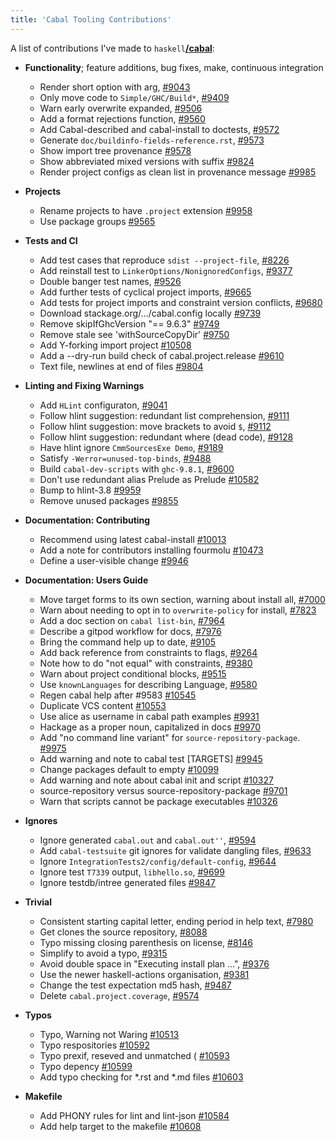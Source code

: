 ```yaml
---
title: 'Cabal Tooling Contributions'
---
```

A list of contributions I've made to `haskell`[**/cabal**](https://github.com/haskell/cabal):

- **Functionality**; feature additions, bug fixes, make, continuous integration
    - Render short option with arg,
      [#9043](https://github.com/haskell/cabal/pull/9043)
    - Only move code to `Simple/GHC/Build*`,
      [#9409](https://github.com/haskell/cabal/pull/9409)
    - Warn early overwrite expanded,
      [#9506](https://github.com/haskell/cabal/pull/9506)
    - Add a format rejections function,
      [#9560](https://github.com/haskell/cabal/pull/9560)
    - Add Cabal-described and cabal-install to doctests,
      [#9572](https://github.com/haskell/cabal/pull/9572)
    - Generate `doc/buildinfo-fields-reference.rst`,
      [#9573](https://github.com/haskell/cabal/pull/9573)
    - Show import tree provenance
      [#9578](https://github.com/haskell/cabal/pull/9578)
    - Show abbreviated mixed versions with suffix
      [#9824](https://github.com/haskell/cabal/pull/9824)
    - Render project configs as clean list in provenance message
      [#9985](https://github.com/haskell/cabal/pull/9985)

- **Projects**
    - Rename projects to have `.project` extension
      [#9958](https://github.com/haskell/cabal/pull/9958)
    - Use package groups
      [#9565](https://github.com/haskell/cabal/pull/9565)

- **Tests and CI**
    - Add test cases that reproduce `sdist --project-file`,
      [#8226](https://github.com/haskell/cabal/pull/8226)
    - Add reinstall test to `LinkerOptions/NonignoredConfigs`,
      [#9377](https://github.com/haskell/cabal/pull/9377)
    - Double banger test names,
      [#9526](https://github.com/haskell/cabal/pull/9526)
    - Add further tests of cyclical project imports,
      [#9665](https://github.com/haskell/cabal/pull/9665)
    - Add tests for project imports and constraint version conflicts,
      [#9680](https://github.com/haskell/cabal/pull/9680)
    - Download stackage.org/.../cabal.config locally
      [#9739](https://github.com/haskell/cabal/pull/9739)
    - Remove skipIfGhcVersion "== 9.6.3"
      [#9749](https://github.com/haskell/cabal/pull/9749)
    - Remove stale see 'withSourceCopyDir'
      [#9750](https://github.com/haskell/cabal/pull/9750)
    - Add Y-forking import project
      [#10508](https://github.com/haskell/cabal/pull/10508)
    - Add a --dry-run build check of cabal.project.release
      [#9610](https://github.com/haskell/cabal/pull/9610)
    - Text file, newlines at end of files
      [#9804](https://github.com/haskell/cabal/pull/9804)

- **Linting and Fixing Warnings**
    - Add `HLint` configuraton,
      [#9041](https://github.com/haskell/cabal/pull/9041)
    - Follow hlint suggestion: redundant list comprehension,
      [#9111](https://github.com/haskell/cabal/pull/9111)
    - Follow hlint suggestion: move brackets to avoid `$`,
      [#9112](https://github.com/haskell/cabal/pull/9112)
    - Follow hlint suggestion: redundant where (dead code),
      [#9128](https://github.com/haskell/cabal/pull/9128)
    - Have hlint ignore `CmmSourcesExe Demo`,
      [#9189](https://github.com/haskell/cabal/pull/9189)
    - Satisfy `-Werror=unused-top-binds`,
      [#9488](https://github.com/haskell/cabal/pull/9488)
    - Build `cabal-dev-scripts` with `ghc-9.8.1`,
      [#9600](https://github.com/haskell/cabal/pull/9600)
    - Don't use redundant alias Prelude as Prelude
      [#10582](https://github.com/haskell/cabal/pull/10582)
    - Bump to hlint-3.8
      [#9959](https://github.com/haskell/cabal/pull/9959)
    - Remove unused packages
      [#9855](https://github.com/haskell/cabal/pull/9855)

- **Documentation: Contributing**
    - Recommend using latest cabal-install
      [#10013](https://github.com/haskell/cabal/pull/10013)
    - Add a note for contributors installing fourmolu
      [#10473](https://github.com/haskell/cabal/pull/10473)
    - Define a user-visible change
      [#9946](https://github.com/haskell/cabal/pull/9946)

- **Documentation: Users Guide**
    - Move target forms to its own section, warning about install all,
      [#7000](https://github.com/haskell/cabal/pull/7000)
    - Warn about needing to opt in to `overwrite-policy` for install,
      [#7823](https://github.com/haskell/cabal/pull/7823)
    - Add a doc section on `cabal list-bin`,
      [#7964](https://github.com/haskell/cabal/pull/7964)
    - Describe a gitpod workflow for docs,
      [#7976](https://github.com/haskell/cabal/pull/7976)
    - Bring the command help up to date,
      [#9105](https://github.com/haskell/cabal/pull/9105)
    - Add back reference from constraints to flags,
      [#9264](https://github.com/haskell/cabal/pull/9264)
    - Note how to do "not equal" with constraints,
      [#9380](https://github.com/haskell/cabal/pull/9380)
    - Warn about project conditional blocks,
      [#9515](https://github.com/haskell/cabal/pull/9515)
    - Use `knownLanguages` for describing Language,
      [#9580](https://github.com/haskell/cabal/pull/9580)
    - Regen cabal help after #9583
      [#10545](https://github.com/haskell/cabal/pull/10545)
    - Duplicate VCS content
      [#10553](https://github.com/haskell/cabal/pull/10553)
    - Use alice as username in cabal path examples
      [#9931](https://github.com/haskell/cabal/pull/9931)
    - Hackage as a proper noun, capitalized in docs
      [#9970](https://github.com/haskell/cabal/pull/9970)
    - Add "no command line variant" for `source-repository-package`.
      [#9975](https://github.com/haskell/cabal/pull/9975)
    - Add warning and note to cabal test [TARGETS]
      [#9945](https://github.com/haskell/cabal/pull/9945)
    - Change packages default to empty
      [#10099](https://github.com/haskell/cabal/pull/10099)
    - Add warning and note about cabal init and script
      [#10327](https://github.com/haskell/cabal/pull/10327)
    - source-repository versus source-repository-package
      [#9701](https://github.com/haskell/cabal/pull/9701)
    - Warn that scripts cannot be package executables
      [#10326](https://github.com/haskell/cabal/pull/10326)

- **Ignores**
    - Ignore generated `cabal.out` and `cabal.out''`,
      [#9594](https://github.com/haskell/cabal/pull/9594)
    - Add `cabal-testsuite` git ignores for validate dangling files,
      [#9633](https://github.com/haskell/cabal/pull/9633)
    - Ignore `IntegrationTests2/config/default-config`,
      [#9644](https://github.com/haskell/cabal/pull/9644)
    - Ignore test `T7339` output, `libhello.so`,
      [#9699](https://github.com/haskell/cabal/pull/9699)
    - Ignore testdb/intree generated files
      [#9847](https://github.com/haskell/cabal/pull/9847)

- **Trivial**
    - Consistent starting capital letter, ending period in help text,
      [#7980](https://github.com/haskell/cabal/pull/7980)
    - Get clones the source repository,
      [#8088](https://github.com/haskell/cabal/pull/8088)
    - Typo missing closing parenthesis on license,
      [#8146](https://github.com/haskell/cabal/pull/8146)
    - Simplify to avoid a typo,
      [#9315](https://github.com/haskell/cabal/pull/9315)
    - Avoid double space in "Executing install plan ...",
      [#9376](https://github.com/haskell/cabal/pull/9376)
    - Use the newer haskell-actions organisation,
      [#9381](https://github.com/haskell/cabal/pull/9381)
    - Change the test expectation md5 hash,
      [#9487](https://github.com/haskell/cabal/pull/9487)
    - Delete `cabal.project.coverage`,
      [#9574](https://github.com/haskell/cabal/pull/9574)

- **Typos**
    - Typo, Warning not Waring
      [#10513](https://github.com/haskell/cabal/pull/10513)
    - Typo respositories
      [#10592](https://github.com/haskell/cabal/pull/10592)
    - Typo prexif, reseved and unmatched (
      [#10593](https://github.com/haskell/cabal/pull/10593)
    - Typo depency
      [#10599](https://github.com/haskell/cabal/pull/10599)
    - Add typo checking for *.rst and *.md files
      [#10603](https://github.com/haskell/cabal/pull/10603)

- **Makefile**
    - Add PHONY rules for lint and lint-json
      [#10584](https://github.com/haskell/cabal/pull/10584)
    - Add help target to the makefile
      [#10608](https://github.com/haskell/cabal/pull/10608)
